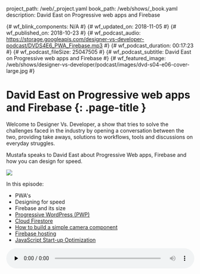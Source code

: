 project_path: /web/_project.yaml
book_path: /web/shows/_book.yaml
description: David East on Progressive web apps and Firebase

{# wf_blink_components: N/A #}
{# wf_updated_on: 2018-11-05 #}
{# wf_published_on: 2018-10-23 #}
{# wf_podcast_audio: https://storage.googleapis.com/designer-vs-developer-podcast/DVDS4E6_PWA_Firebase.mp3 #}
{# wf_podcast_duration: 00:17:23 #}
{# wf_podcast_fileSize: 25047505 #}
{# wf_podcast_subtitle: David East on Progressive web apps and Firebase #}
{# wf_featured_image: /web/shows/designer-vs-developer/podcast/images/dvd-s04-e06-cover-large.jpg #}


# David East on Progressive web apps and Firebase {: .page-title }

Welcome to Designer Vs. Developer, a show that tries to solve the
challenges faced in the industry by opening a conversation between
the two, providing take aways, solutions to workflows, tools and
discussions on everyday struggles.

Mustafa speaks to David East about Progressive Web apps, Firebase 
and how you can design for speed. 


<img class="attempt-right"
  src="/web/shows/designer-vs-developer/podcast/images/dvd-s04-e06-cover.jpg">
  
In this episode:

* PWA's
* Designing for speed
* Firebase and its size
* [Progressive WordPress (PWP)](http://bit.ly/2Jl2nMK) 
* [Cloud Firestore](http://bit.ly/2AMVu1u)
* [How to build a simple camera component](http://bit.ly/2SK90dn)
* [Firebase hosting](http://bit.ly/2SLQKQJ)
* [JavaScript Start-up Optimization](http://bit.ly/2D2CzkW)


<audio style="width: 100%" controls preload="none" src="https://storage.googleapis.com/designer-vs-developer-podcast/DVDS4E6_PWA_Firebase.mp3">

Subscribe to Designer Vs Developer Podcast via
<a href="http://bit.ly/mustafaOnSpotify">Spotify</a>,
<a href="https://goo.gl/USHXv8">Feedburner</a>,
<a href="https://goo.gl/1E9U0G">iTunes</a> or
<a href="https://goo.gl/qCBlST">Google Music</a>

Watch <a href="https://www.youtube.com/playlist?list=PLNYkxOF6rcIC60856GnLEV5GQXMxc9ByJ">
the video recording</a>.

{% include "web/_shared/helpful.html" %}
